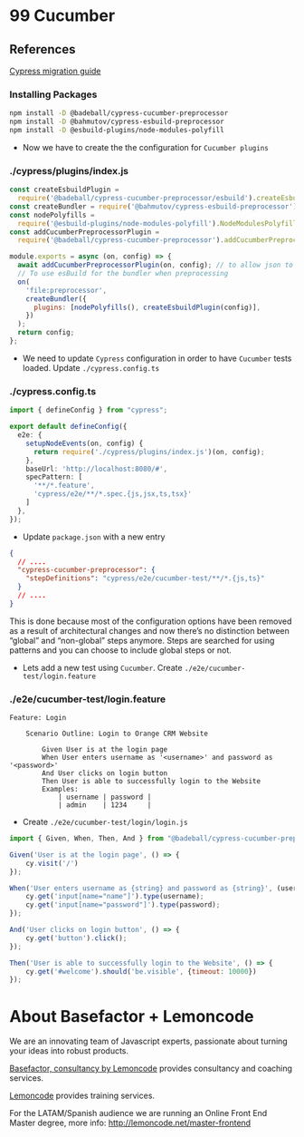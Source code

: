 # 99 Cucumber

## References

[Cypress migration guide](https://testersdock.com/cypress-10-upgrade/)

### Installing Packages

```bash
npm install -D @badeball/cypress-cucumber-preprocessor
npm install -D @bahmutov/cypress-esbuild-preprocessor
npm install -D @esbuild-plugins/node-modules-polyfill
```

- Now we have to create the the configuration for `Cucumber plugins`

### ./cypress/plugins/index.js

```js
const createEsbuildPlugin =
  require('@badeball/cypress-cucumber-preprocessor/esbuild').createEsbuildPlugin;
const createBundler = require('@bahmutov/cypress-esbuild-preprocessor');
const nodePolyfills =
  require('@esbuild-plugins/node-modules-polyfill').NodeModulesPolyfillPlugin;
const addCucumberPreprocessorPlugin =
  require('@badeball/cypress-cucumber-preprocessor').addCucumberPreprocessorPlugin;

module.exports = async (on, config) => {
  await addCucumberPreprocessorPlugin(on, config); // to allow json to be produced
  // To use esBuild for the bundler when preprocessing
  on(
    'file:preprocessor',
    createBundler({
      plugins: [nodePolyfills(), createEsbuildPlugin(config)],
    })
  );
  return config;
};
```

- We need to update `Cypress` configuration in order to have `Cucumber` tests loaded. Update `./cypress.config.ts`

### ./cypress.config.ts

```ts
import { defineConfig } from "cypress";

export default defineConfig({
  e2e: {
    setupNodeEvents(on, config) {
      return require('./cypress/plugins/index.js')(on, config);
    },
    baseUrl: 'http://localhost:8080/#',
    specPattern: [
      '**/*.feature',
      'cypress/e2e/**/*.spec.{js,jsx,ts,tsx}'
    ]
  },
});
```

- Update `package.json` with a new entry

```json
{
  // ....
  "cypress-cucumber-preprocessor": {
    "stepDefinitions": "cypress/e2e/cucumber-test/**/*.{js,ts}"
  }
  // ....
}
```

This is done because most of the configuration options have been removed as a result of architectural changes and now there’s no distinction between “global” and “non-global” steps anymore. Steps are searched for using patterns and you can choose to include global steps or not.


- Lets add a new test using `Cucumber`. Create `./e2e/cucumber-test/login.feature`

### ./e2e/cucumber-test/login.feature

```feature
Feature: Login

    Scenario Outline: Login to Orange CRM Website

        Given User is at the login page
        When User enters username as '<username>' and password as '<password>'
        And User clicks on login button
        Then User is able to successfully login to the Website
        Examples:
            | username | password |
            | admin    | 1234     |
```

- Create `./e2e/cucumber-test/login/login.js`

```js
import { Given, When, Then, And } from "@badeball/cypress-cucumber-preprocessor"

Given('User is at the login page', () => {
    cy.visit('/')
});

When('User enters username as {string} and password as {string}', (username, password) => {
    cy.get('input[name="name"]').type(username);
    cy.get('input[name="password"]').type(password);
});

And('User clicks on login button', () => {
    cy.get('button').click();
});

Then('User is able to successfully login to the Website', () => {
    cy.get('#welcome').should('be.visible', {timeout: 10000})
});
```



# About Basefactor + Lemoncode

We are an innovating team of Javascript experts, passionate about turning your ideas into robust products.

[Basefactor, consultancy by Lemoncode](http://www.basefactor.com) provides consultancy and coaching services.

[Lemoncode](http://lemoncode.net/services/en/#en-home) provides training services.

For the LATAM/Spanish audience we are running an Online Front End Master degree, more info: http://lemoncode.net/master-frontend
